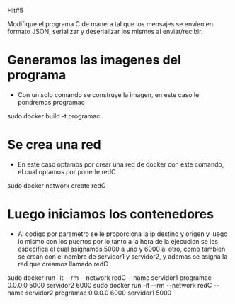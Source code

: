 Hit#5

Modifique el programa C de manera tal que los mensajes se envíen en formato JSON, serializar y deserializar los mismos al enviar/recibir. 

# Generamos las imagenes del programa

- Con un solo comando se construye la imagen, en este caso le pondremos programac

sudo docker build -t programac .

# Se crea una red

- En este caso optamos por crear una red de docker con este comando, el cual optamos por ponerle redC

sudo docker network create redC

# Luego iniciamos los contenedores

- Al codigo por parametro se le proporciona la ip destino y origen y luego lo mismo con los puertos por lo tanto a la hora de la ejecucion se les especifica el cual asignamos 5000 a uno y 6000 al otro, como tambien se crean con el nombre de servidor1 y servidor2, y ademas se asigna la red que creamos llamado redC

sudo docker run -it --rm --network redC --name servidor1 programac 0.0.0.0 5000 servidor2 6000
sudo docker run -it --rm --network redC --name servidor2 programac 0.0.0.0 6000 servidor1 5000




